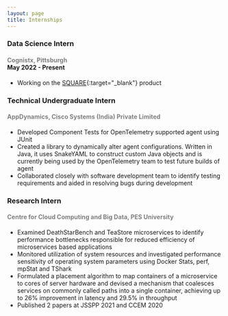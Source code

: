 ```yaml
---
layout: page
title: Internships
---
```


### Data Science Intern
#### <span style="color:grey;">Cognistx, Pittsburgh</span> <br> May 2022 - Present

- Working on the [SQUARE](https://www.cognistx.com/square){:target="_blank"} product

### Technical Undergraduate Intern
#### <span style="color:grey;">AppDynamics, Cisco Systems (India) Private Limited</span>

- Developed Component Tests for OpenTelemetry supported agent using JUnit 
- Created a library to dynamically alter agent configurations. Written in Java, it uses SnakeYAML to construct
custom Java objects and is currently being used by the OpenTelemetry team to test future builds of agent 
- Collaborated closely with software development team to identify testing requirements and aided in resolving
bugs during development


### Research Intern
#### <span style="color:grey;">Centre for Cloud Computing and Big Data, PES University</span>

- Examined DeathStarBench and TeaStore microservices to identify performance bottlenecks responsible for
reduced efficiency of microservices based applications 
- Monitored utilization of system resources and investigated performance sensitivity of operating system
parameters using Docker Stats, perf, mpStat and TShark 
- Formulated a placement algorithm to map containers of a microservice to cores of server hardware and devised
a mechanism that coalesces services on commonly called paths into a single container, achieving up to 26%
improvement in latency and 29.5% in throughput 
- Published 2 papers at JSSPP 2021 and CCEM 2020